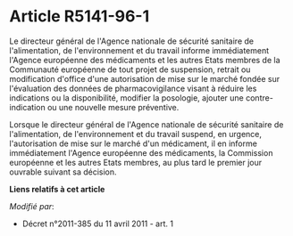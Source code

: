 # Article R5141-96-1

Le directeur général de l'Agence nationale de sécurité sanitaire de l'alimentation, de l'environnement et du travail  informe
immédiatement l'Agence européenne des médicaments et les autres Etats membres de la Communauté européenne de tout projet de
suspension, retrait ou modification d'office d'une autorisation de mise sur le marché fondée sur l'évaluation des données de
pharmacovigilance visant à réduire les indications ou la disponibilité, modifier la posologie, ajouter une contre-indication
ou une nouvelle mesure préventive.

Lorsque le directeur général de l'Agence nationale de sécurité sanitaire de l'alimentation, de l'environnement et du travail
suspend, en urgence, l'autorisation de mise sur le marché d'un médicament, il en informe immédiatement l'Agence européenne
des médicaments, la Commission européenne et les autres Etats membres, au plus tard le premier jour ouvrable suivant sa
décision.

**Liens relatifs à cet article**

_Modifié par_:

  - Décret n°2011-385 du 11 avril 2011 - art. 1
